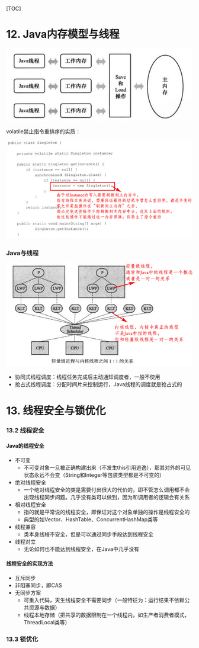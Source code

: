 [TOC]

# 12. Java内存模型与线程

![](12-1.jpg)

volatile禁止指令重排序的实质：

![](12-2.jpg)

### Java与线程

![](12-3.jpg)

- 协同式线程调度：线程任务完成后主动通知调度者，一般不使用
- 抢占式线程调度：分配时间片来控制运行，Java线程的调度就是抢占式的

# 13. 线程安全与锁优化

### 13.2 线程安全

#### Java的线程安全

- 不可变
  - 不可变对象一旦被正确构建出来（不发生this引用逃逸），那其对外的可见状态永远不会变（String和Integer等包装类型都是不可变的）
- 绝对线程安全
  - 一个绝对线程安全的类是需要付出很大的代价的，即不管怎么调用都不会出现线程同步问题。几乎没有类可以做到，因为和调用者的逻辑会有关系
- 相对线程安全
  - 指的就是平常说的线程安全，即保证对这个对象单独的操作是线程安全的
  - 典型的如Vector、HashTable、ConcurrentHashMap类等
- 线程兼容
  - 类本身线程不安全，但是可以通过同步手段达到线程安全
- 线程对立
  - 无论如何也不能达到线程安全，在Java中几乎没有

#### 线程安全的实现方法

- 互斥同步
- 非阻塞同步，即CAS
- 无同步方案
  - 可重入代码，天生线程安全不需要同步（一般特征为：运行结果不依赖公共资源与数据）
  - 线程本地存储（把共享的数据限制在一个线程内，如生产者消费者模式，ThreadLocal类等）

### 13.3 锁优化

